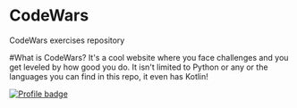 # CodeWars
CodeWars exercises repository

#What is CodeWars?
It's a cool website where you face challenges and you get leveled by how good you do. It isn't limited to Python or any or the languages you can find in this repo, it even has Kotlin!

<a href="https://www.codewars.com/users/CarolinaPaulo" rel="nofollow"><img src="https://camo.githubusercontent.com/70e363fa005a11d7235db3cacde4b3ef373f5e22f8bc4b79583950618cd2100f/68747470733a2f2f7777772e636f6465776172732e636f6d2f75736572732f6875676d616e72697175652f6261646765732f6c61726765" alt="Profile badge" data-canonical-src="https://www.codewars.com/users/CarolinaPaulo/badges/large" style="max-width:100%;"></a>
